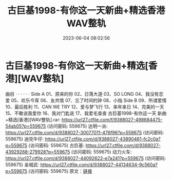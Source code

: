 ﻿---
title: 古巨基1998-有你这一天新曲+精选香港WAV整轨
date: 2023-06-04 08:02:56
categories: WAV车载音乐、镜像
tags: 华语中文
---
# 古巨基1998-有你这一天新曲+精选[香港][WAV整轨]

曲目
· · · · · ·
Side A
01、原来的你
02、日落大道
03、SO LONG
04、我没有恋爱
05、欢乐今宵
06、友共情
07、忘了时间的钟
08、小指
Side B
09、所谓爱情
10、最后胜利
11、CAN WE TRY
12、爱与梦飞行
13、来年来日
14、完美的一天
15、不敢说我爱你
16、我对门匙说
17、我爱毛查查
古巨基1998-有你这一天 新曲+精选[香港][WAV整轨].rar: https://url27.ctfile.com/f/9388027-498684475-54ab05?p=559675
(访问密码: 559675)
达明一派: https://url27.ctfile.com/d/9388027-30077011-476f96?p=559675
(访问密码: 559675)
迪克牛仔: https://url27.ctfile.com/d/9388027-43890461-fc2c0a?p=559675
(访问密码: 559675)
古巨基: https://url27.ctfile.com/d/9388027-43929268-279928?p=559675
(访问密码: 559675)
动力火车: https://url27.ctfile.com/d/9388027-44092622-e7a241?p=559675
(访问密码: 559675)
金城武: https://url27.ctfile.com/d/9388027-44134634-9c560a?p=559675
(访问密码: 559675)
原文：[链接](https://blog.sina.com.cn/s/blog_1647c7e760103126s.html)
